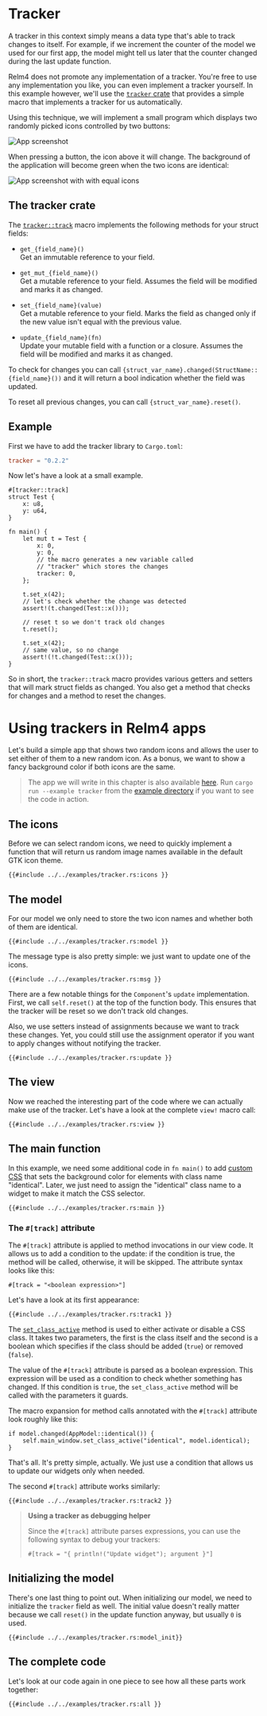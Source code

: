 # Tracker

A tracker in this context simply means a data type that's able to track changes to itself. For example, if we increment the counter of the model we used for our first app, the model might tell us later that the counter changed during the last update function.

Relm4 does not promote any implementation of a tracker. You're free to use any implementation you like, you can even implement a tracker yourself. In this example however, we'll use the [`tracker` crate](https://docs.rs/tracker/latest/tracker/) that provides a simple macro that implements a tracker for us automatically.

Using this technique, we will implement a small program which displays two randomly picked icons controlled by two buttons:

![App screenshot](../img/screenshots/tracker-dark-1.png)

When pressing a button, the icon above it will change. The background of the application will become green when the two icons are identical:

![App screenshot with with equal icons](../img/screenshots/tracker-dark-2.png)


## The tracker crate

The [`tracker::track`](https://docs.rs/tracker/latest/tracker/attr.track.html) macro implements the following methods for your struct fields:

+ `get_{field_name}()`  
  Get an immutable reference to your field.

+ `get_mut_{field_name}()`  
  Get a mutable reference to your field. Assumes the field will be modified and marks it as changed.

+ `set_{field_name}(value)`  
  Get a mutable reference to your field. Marks the field as changed only if the new value isn't equal with the previous value.

+ `update_{field_name}(fn)`  
  Update your mutable field with a function or a closure. Assumes the field will be modified and marks it as changed.

To check for changes you can call `{struct_var_name}.changed(StructName::{field_name}())` and it will return a bool indication whether the field was updated.

To reset all previous changes, you can call `{struct_var_name}.reset()`.

## Example

First we have to add the tracker library to `Cargo.toml`:
```toml
tracker = "0.2.2"
```

Now let's have a look at a small example.

```rust,no_run,noplayground
#[tracker::track]
struct Test {
    x: u8,
    y: u64,
}

fn main() {
    let mut t = Test {
        x: 0,
        y: 0,
        // the macro generates a new variable called
        // "tracker" which stores the changes
        tracker: 0,
    };

    t.set_x(42);
    // let's check whether the change was detected
    assert!(t.changed(Test::x()));

    // reset t so we don't track old changes
    t.reset();
 
    t.set_x(42);
    // same value, so no change
    assert!(!t.changed(Test::x()));
}
```

So in short, the `tracker::track` macro provides various getters and setters that will mark struct fields as changed. You also get a method that checks for changes and a method to reset the changes.

# Using trackers in Relm4 apps

Let's build a simple app that shows two random icons and allows the user to set either of them to a new random icon. As a bonus, we want to show a fancy background color if both icons are the same.

> The app we will write in this chapter is also available [here](https://github.com/Relm4/Relm4/blob/main/examples/tracker.rs). Run `cargo run --example tracker` from the [example directory](https://github.com/Relm4/Relm4/tree/main/examples) if you want to see the code in action.

## The icons

Before we can select random icons, we need to quickly implement a function that will return us random image names available in the default GTK icon theme.

```rust,no_run,noplayground
{{#include ../../examples/tracker.rs:icons }}
```

## The model

For our model we only need to store the two icon names and whether both of them are identical.

```rust,no_run,noplayground
{{#include ../../examples/tracker.rs:model }}
```

The message type is also pretty simple: we just want to update one of the icons.

```rust,no_run,noplayground
{{#include ../../examples/tracker.rs:msg }}
```

There are a few notable things for the `Component`'s `update` implementation.
First, we call `self.reset()` at the top of the function body. This ensures that the tracker will be reset so we don't track old changes.

Also, we use setters instead of assignments because we want to track these changes. Yet, you could still use the assignment operator if you want to apply changes without notifying the tracker.

```rust,no_run,noplayground
{{#include ../../examples/tracker.rs:update }}
```

## The view

Now we reached the interesting part of the code where we can actually make use of the tracker. Let's have a look at the complete `view!` macro call:

```rust,no_run,noplayground
{{#include ../../examples/tracker.rs:view }}
```

## The main function

In this example, we need some additional code in `fn main()` to add [custom CSS](https://docs.gtk.org/gtk4/css-properties.html) that sets the background color for elements with class name "identical".
Later, we just need to assign the "identical" class name to a widget to make it match the CSS selector.


```rust,no_run,noplayground
{{#include ../../examples/tracker.rs:main }}
```

### The `#[track]` attribute

The `#[track]` attribute is applied to method invocations in our view code. It allows us to add a condition to the update: if the condition is true, the method will be called, otherwise, it will be skipped. The attribute syntax looks like this:

```rust,no_run,noplayground
#[track = "<boolean expression>"]
```

Let's have a look at its first appearance:

```rust,no_run,noplayground
{{#include ../../examples/tracker.rs:track1 }}
```

The [`set_class_active`](https://docs.rs/relm4/latest/relm4/trait.RelmWidgetExt.html#tymethod.set_class_active) method is used to either activate or disable a CSS class. It takes two parameters, the first is the class itself and the second is a boolean which specifies if the class should be added (`true`) or removed (`false`).

The value of the `#[track]` attribute is parsed as a boolean expression. This expression will be used  as a condition to check whether something has changed. If this condition is `true`, the `set_class_active` method will be called with the parameters it guards.

The macro expansion for method calls annotated with the `#[track]` attribute look roughly like this:

```rust,no_run,noplayground
if model.changed(AppModel::identical()) {
    self.main_window.set_class_active("identical", model.identical);
}
```

That's all. It's pretty simple, actually. We just use a condition that allows us to update our widgets only when needed.

The second `#[track]` attribute works similarly:

```rust,no_run,noplayground
{{#include ../../examples/tracker.rs:track2 }}
```

> **Using a tracker as debugging helper**
>
> Since the `#[track]` attribute parses expressions, you can use the following syntax to debug your trackers:
>
> `#[track = "{ println!("Update widget"); argument }"]`

## Initializing the model

There's one last thing to point out. When initializing our model, we need to initialize the `tracker` field as well. The initial value doesn't really matter because we call `reset()` in the update function anyway, but usually `0` is used.

```rust,no_run,noplayground
{{#include ../../examples/tracker.rs:model_init}}
```

## The complete code

Let's look at our code again in one piece to see how all these parts work together:

```rust,no_run,noplayground
{{#include ../../examples/tracker.rs:all }}
```
